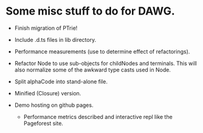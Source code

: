 # Some misc stuff to do for DAWG.

- Finish migration of PTrie!
- Include .d.ts files in lib directory.

- Performance measurements (use to determine effect of refactorings).
- Refactor Node to use sub-objects for childNodes and terminals.  This will
  also normalize some of the awkward type casts used in Node.
- Split alphaCode into stand-alone file.
- Minified (Closure) version.
- Demo hosting on github pages.
  - Performance metrics described and interactive repl like the Pageforest site.
